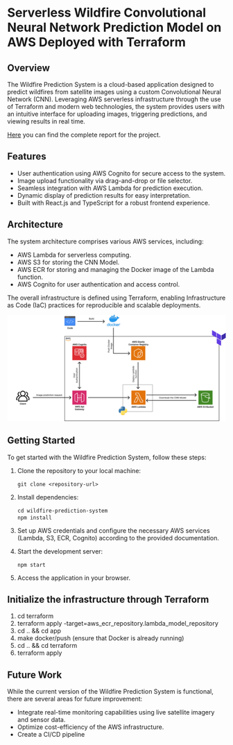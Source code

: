 # Serverless Wildfire Convolutional Neural Network Prediction Model on AWS Deployed with Terraform

## Overview
The Wildfire Prediction System is a cloud-based application designed to predict wildfires from satellite images using a custom Convolutional Neural Network (CNN). Leveraging AWS serverless infrastructure through the use of Terraform and modern web technologies, the system provides users with an intuitive interface for uploading images, triggering predictions, and viewing results in real time.

[Here](report/Cloud_Computing_Project_Report.pdf) you can find the complete report for the project. 


## Features
- User authentication using AWS Cognito for secure access to the system.
- Image upload functionality via drag-and-drop or file selector.
- Seamless integration with AWS Lambda for prediction execution.
- Dynamic display of prediction results for easy interpretation.
- Built with React.js and TypeScript for a robust frontend experience.

## Architecture
The system architecture comprises various AWS services, including:
- AWS Lambda for serverless computing.
- AWS S3 for storing the CNN Model.
- AWS ECR for storing and managing the Docker image of the Lambda function.
- AWS Cognito for user authentication and access control.

The overall infrastructure is defined using Terraform, enabling Infrastructure as Code (IaC) practices for reproducible and scalable deployments.

![Project AWS Architecture](images/aws_project_architecture.png)



## Getting Started
To get started with the Wildfire Prediction System, follow these steps:

1. Clone the repository to your local machine:
   ```
   git clone <repository-url>
   ```

2. Install dependencies:
   ```
   cd wildfire-prediction-system
   npm install
   ```

3. Set up AWS credentials and configure the necessary AWS services (Lambda, S3, ECR, Cognito) according to the provided documentation.

4. Start the development server:
   ```
   npm start
   ```

5. Access the application in your browser.

## Initialize the infrastructure through Terraform
1. cd terraform
2. terraform apply -target=aws_ecr_repository.lambda_model_repository
3. cd .. && cd app
4. make docker/push (ensure that Docker is already running)
5. cd .. && cd terraform
6. terraform apply

## Future Work
While the current version of the Wildfire Prediction System is functional, there are several areas for future improvement:
- Integrate real-time monitoring capabilities using live satellite imagery and sensor data.
- Optimize  cost-efficiency of the AWS infrastructure.
- Create a CI/CD pipeline

